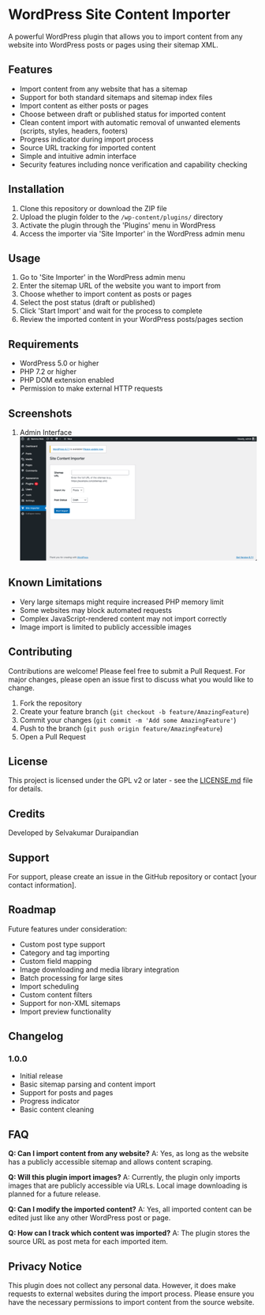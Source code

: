 # WordPress Site Content Importer

A powerful WordPress plugin that allows you to import content from any website into WordPress posts or pages using their sitemap XML.

## Features

- Import content from any website that has a sitemap
- Support for both standard sitemaps and sitemap index files
- Import content as either posts or pages
- Choose between draft or published status for imported content
- Clean content import with automatic removal of unwanted elements (scripts, styles, headers, footers)
- Progress indicator during import process
- Source URL tracking for imported content
- Simple and intuitive admin interface
- Security features including nonce verification and capability checking

## Installation

1. Clone this repository or download the ZIP file
2. Upload the plugin folder to the `/wp-content/plugins/` directory
3. Activate the plugin through the 'Plugins' menu in WordPress
4. Access the importer via 'Site Importer' in the WordPress admin menu

## Usage

1. Go to 'Site Importer' in the WordPress admin menu
2. Enter the sitemap URL of the website you want to import from
3. Choose whether to import content as posts or pages
4. Select the post status (draft or published)
5. Click 'Start Import' and wait for the process to complete
6. Review the imported content in your WordPress posts/pages section

## Requirements

- WordPress 5.0 or higher
- PHP 7.2 or higher
- PHP DOM extension enabled
- Permission to make external HTTP requests

## Screenshots

1. Admin Interface
   ![Admin Interface](screenshots/admin-interface.png)


## Known Limitations

- Very large sitemaps might require increased PHP memory limit
- Some websites may block automated requests
- Complex JavaScript-rendered content may not import correctly
- Image import is limited to publicly accessible images

## Contributing

Contributions are welcome! Please feel free to submit a Pull Request. For major changes, please open an issue first to discuss what you would like to change.

1. Fork the repository
2. Create your feature branch (`git checkout -b feature/AmazingFeature`)
3. Commit your changes (`git commit -m 'Add some AmazingFeature'`)
4. Push to the branch (`git push origin feature/AmazingFeature`)
5. Open a Pull Request

## License

This project is licensed under the GPL v2 or later - see the [LICENSE.md](LICENSE.md) file for details.

## Credits

Developed by Selvakumar Duraipandian

## Support

For support, please create an issue in the GitHub repository or contact [your contact information].

## Roadmap

Future features under consideration:

- Custom post type support
- Category and tag importing
- Custom field mapping
- Image downloading and media library integration
- Batch processing for large sites
- Import scheduling
- Custom content filters
- Support for non-XML sitemaps
- Import preview functionality

## Changelog

### 1.0.0
- Initial release
- Basic sitemap parsing and content import
- Support for posts and pages
- Progress indicator
- Basic content cleaning

## FAQ

**Q: Can I import content from any website?**
A: Yes, as long as the website has a publicly accessible sitemap and allows content scraping.

**Q: Will this plugin import images?**
A: Currently, the plugin only imports images that are publicly accessible via URLs. Local image downloading is planned for a future release.

**Q: Can I modify the imported content?**
A: Yes, all imported content can be edited just like any other WordPress post or page.

**Q: How can I track which content was imported?**
A: The plugin stores the source URL as post meta for each imported item.

## Privacy Notice

This plugin does not collect any personal data. However, it does make requests to external websites during the import process. Please ensure you have the necessary permissions to import content from the source website.